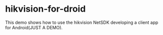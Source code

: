 hikvision-for-droid
===================

This demo shows how to use the hikvision NetSDK developing a client app for Android(JUST A DEMO).
